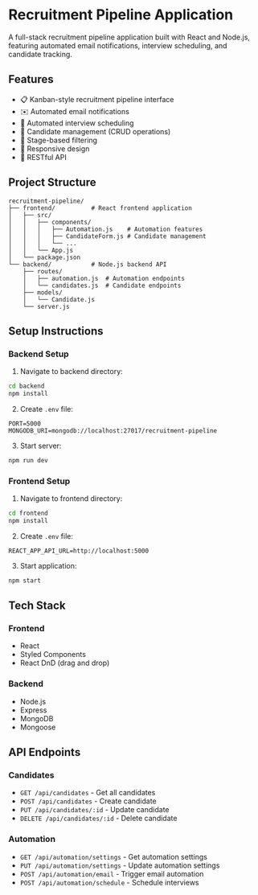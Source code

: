# Recruitment Pipeline Application

A full-stack recruitment pipeline application built with React and Node.js, featuring automated email notifications, interview scheduling, and candidate tracking.

## Features

- 📋 Kanban-style recruitment pipeline interface
- ✉️ Automated email notifications
- 📅 Automated interview scheduling
- 👥 Candidate management (CRUD operations)
- 🔄 Stage-based filtering
- 📱 Responsive design
- 🔌 RESTful API

## Project Structure

```
recruitment-pipeline/
├── frontend/          # React frontend application
│   ├── src/
│   │   ├── components/
│   │   │   ├── Automation.js    # Automation features
│   │   │   ├── CandidateForm.js # Candidate management
│   │   │   └── ...
│   │   └── App.js
│   └── package.json
└── backend/           # Node.js backend API
    ├── routes/
    │   ├── automation.js  # Automation endpoints
    │   └── candidates.js  # Candidate endpoints
    ├── models/
    │   └── Candidate.js
    └── server.js
```

## Setup Instructions

### Backend Setup

1. Navigate to backend directory:
```bash
cd backend
npm install
```

2. Create `.env` file:
```
PORT=5000
MONGODB_URI=mongodb://localhost:27017/recruitment-pipeline
```

3. Start server:
```bash
npm run dev
```

### Frontend Setup

1. Navigate to frontend directory:
```bash
cd frontend
npm install
```

2. Create `.env` file:
```
REACT_APP_API_URL=http://localhost:5000
```

3. Start application:
```bash
npm start
```

## Tech Stack

### Frontend
- React
- Styled Components
- React DnD (drag and drop)

### Backend
- Node.js
- Express
- MongoDB
- Mongoose

## API Endpoints

### Candidates
- `GET /api/candidates` - Get all candidates
- `POST /api/candidates` - Create candidate
- `PUT /api/candidates/:id` - Update candidate
- `DELETE /api/candidates/:id` - Delete candidate

### Automation
- `GET /api/automation/settings` - Get automation settings
- `PUT /api/automation/settings` - Update automation settings
- `POST /api/automation/email` - Trigger email automation
- `POST /api/automation/schedule` - Schedule interviews
